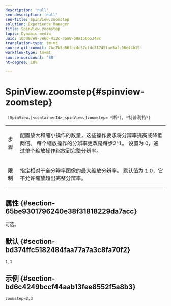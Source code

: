 ```yaml
---
description: 'null'
seo-description: 'null'
seo-title: SpinView.zoomstep
solution: Experience Manager
title: SpinView.zoomstep
topic: Dynamic media
uuid: 103097e9-7e6d-413c-a6a8-b8a15665348c
translation-type: tm+mt
source-git-commit: 7bc7b3a86fbcdc57cfdc31745fae3afc06e44b15
workflow-type: tm+mt
source-wordcount: '80'
ht-degree: 10%

---
```



# SpinView.zoomstep{#spinview-zoomstep}

` [SpinView.|<containerId>_spinView.]zoomstep= *`斯`*[, *`特普利特`*]`

<table id="table_2D7F971D503348B8A9559362A1D9B26D"> 
 <tbody> 
  <tr> 
   <td colname="col1"> <p> <span class="codeph"><span class="varname"> 步骤</span></span> </p> </td> 
   <td colname="col2"> <p> 配置放大和缩小操作的数量，这些操作要求将分辨率提高或降低两倍。 每个缩放操作的分辨率更改是每步2^1。 设置为<span class="codeph"> 0</span>，通过单个缩放操作缩放到完整分辨率。 </p> </td> 
  </tr> 
  <tr> 
   <td colname="col1"> <p> <span class="codeph"><span class="varname"> 限制</span></span> </p> </td> 
   <td colname="col2"> <p> 指定相对于全分辨率图像的最大缩放分辨率。 默认值为<span class="codeph"> 1.0</span>，它不允许缩放超出完整分辨率。 </p> </td> 
  </tr> 
 </tbody> 
</table>

## 属性 {#section-65be9301796240e38f31818229da7acc}

可选。

## 默认 {#section-bd374ffc5182484faa77a7a3c8fa70f2}

`1,1`

## 示例 {#section-bd6c4249bccf44aab13fee8552f5a8b3}

`zoomstep=2,3`
